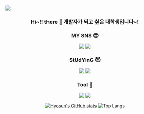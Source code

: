 #
<img src="https://capsule-render.vercel.app/api?type=wave&color=auto&height=300&section=header&text=Welcome%20😋&fontSize=90" />

<div align="center">
  
  ### Hi~!! there 👋 개발자가 되고 싶은 대학생입니다~!


  ### MY SNS 😎 
  
  <a href="https://velog.io/@ssunykim"><img src="https://img.shields.io/badge/Velog-20C997?style=flat-square&logo=velog&logoColor=black"/></a>
  <a href="https://blog.naver.com/rlagytjs213"><img src="https://img.shields.io/badge/Naver_Blog-03C75A?style=flat-square&logo=naver&logoColor=black"/></a>

  ### StUdYinG 😈
  
  <img src="https://img.shields.io/badge/Python-3776AB?style=flat-square&logo=python&logoColor=white"/></a>
  <img src="https://img.shields.io/badge/C language-A8B9CC?style=flat-square&logo=c&logoColor=white"/></a>

  ### Tool 🐌
  
  <a href="https://unity.com/kr"><img src="https://img.shields.io/badge/Unity-FFFFFF?style=flat-square&logo=unity&logoColor=black"/></a>
  <a href="https://github.com/hy5sun"><img src="https://img.shields.io/badge/GitHub-181717?style=flat-square&logo=github&logoColor=white"/></a>
  
  [![Hyosun's GitHub stats](https://github-readme-stats.vercel.app/api?username=hy5sun)](https://github.com/hy5sun/github-readme-stats)
![Top Langs](https://github-readme-stats.vercel.app/api/top-langs/?username=hy5sun&layout=compact&theme=buefy)
</div>

#
  
<!--
**hy5sun/hy5sun** is a ✨ _special_ ✨ repository because its `README.md` (this file) appears on your GitHub profile.

Here are some ideas to get you started:

- 🔭 I’m currently working on ...
- 🌱 I’m currently learning ...
- 👯 I’m looking to collaborate on ...
- 🤔 I’m looking for help with ...
- 💬 Ask me about ...
- 📫 How to reach me: ...
- 😄 Pronouns: ...
- ⚡ Fun fact: ...
-->

